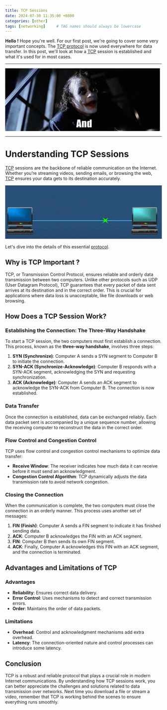 ```yaml
---
title: TCP Sessions
date: 2024-07-30 11:35:00 +0800
categories: [other]
tags: [networking]     # TAG names should always be lowercase
---
```


**Hello !** Hope you're well. For our first post, we're going to cover some very important concepts. The [TCP protocol](https://en.m.wikipedia.org/wiki/Transmission_Control_Protocol) is now used everywhere for data transfer. In this post, we'll look at how a [TCP](https://en.m.wikipedia.org/wiki/Transmission_Control_Protocol) session is established and what it's used for in most cases. 

---

![herewego](/assets/img/IMG_2648.gif)

---

# Understanding TCP Sessions

[TCP](https://en.m.wikipedia.org/wiki/Transmission_Control_Protocol) sessions are the backbone of reliable communication on the Internet. Whether you’re streaming videos, sending emails, or browsing the web, [TCP](https://en.m.wikipedia.org/wiki/Transmission_Control_Protocol) ensures your data gets to its destination accurately. 

![datatransfer](/assets/img/IMG_2662.gif)

Let's dive into the details of this essential [protocol](https://www.cloudflare.com/en-gb/learning/network-layer/what-is-a-protocol/).

## Why is TCP Important ?

TCP, or Transmission Control Protocol, ensures reliable and orderly data transmission between two computers. Unlike other protocols such as UDP (User Datagram Protocol), TCP guarantees that every packet of data sent arrives at its destination and in the correct order. This is crucial for applications where data loss is unacceptable, like file downloads or web browsing.

## How Does a TCP Session Work?

### Establishing the Connection: The Three-Way Handshake

To start a TCP session, the two computers must first establish a connection. This process, known as the **three-way handshake**, involves three steps:

1. **SYN (Synchronize)**: Computer A sends a SYN segment to Computer B to initiate the connection.
2. **SYN-ACK (Synchronize-Acknowledge)**: Computer B responds with a SYN-ACK segment, acknowledging the SYN and requesting synchronization.
3. **ACK (Acknowledge)**: Computer A sends an ACK segment to acknowledge the SYN-ACK from Computer B. The connection is now established.

### Data Transfer

Once the connection is established, data can be exchanged reliably. Each data packet sent is accompanied by a unique sequence number, allowing the receiving computer to reconstruct the data in the correct order.

### Flow Control and Congestion Control

TCP uses flow control and congestion control mechanisms to optimize data transfer:

- **Receive Window**: The receiver indicates how much data it can receive before it must send an acknowledgment.
- **Congestion Control Algorithm**: TCP dynamically adjusts the data transmission rate to avoid network congestion.

### Closing the Connection

When the communication is complete, the two computers must close the connection in an orderly manner. This process uses another set of messages:

1. **FIN (Finish)**: Computer A sends a FIN segment to indicate it has finished sending data.
2. **ACK**: Computer B acknowledges the FIN with an ACK segment.
3. **FIN**: Computer B then sends its own FIN segment.
4. **ACK**: Finally, Computer A acknowledges this FIN with an ACK segment, and the connection is terminated.

## Advantages and Limitations of TCP

### Advantages
- **Reliability**: Ensures correct data delivery.
- **Error Control**: Uses mechanisms to detect and correct transmission errors.
- **Order**: Maintains the order of data packets.

### Limitations
- **Overhead**: Control and acknowledgment mechanisms add extra overhead.
- **Latency**: The connection-oriented nature and control processes can introduce some latency.

## Conclusion

TCP is a robust and reliable protocol that plays a crucial role in modern Internet communications. By understanding how TCP sessions work, you can better appreciate the challenges and solutions related to data transmission over networks. Next time you download a file or stream a video, remember that TCP is working behind the scenes to ensure everything runs smoothly.
